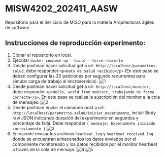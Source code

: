 # MISW4202_202411_AASW

Repositorio para el 3er ciclo de MISO para la materia Arquitecturas ágiles de software

## Instrucciones de reproducción experimento: 

1. Clonar el repositorio en local.  
2. Ejecutar `docker compose up --build --force-recreate`
3. Desde postman hacer solicitud get a url: `http://localhost/parametros-salud`, debe responder `<p>Dato de salud recibido</p>` (En este paso se deben configurar las 30 peticiones por segundo recurrentes para simular carga de trabajo al microservicio).
![1](https://github.com/dparejaUniandes/MISW4202_202411_AASW/assets/142282285/5012b30b-a09c-4b30-b3d6-6dacdd8b8a30)
4. Desde postman hacer solicitud get a url: `http://localhost/monitor`, debe responder `<p>Hello, world from monitor, trabajando de forma correcta</p>`. En este paso se realiza la suscripción del monitor a la cola de mensajes.
![2](https://github.com/dparejaUniandes/MISW4202_202411_AASW/assets/142282285/1615058f-3ba6-444e-bece-3957ab8243c0)
5. Desde postman enviar el comando post a url: `http://localhost/parametros-salud/iniciar_experimento`, incluir Body raw JSON indicando duración del experimento en segundos y porcentaje de falla. Debe responder `{ mensaje: Experimento iniciado correctamente }`
![3](https://github.com/dparejaUniandes/MISW4202_202411_AASW/assets/142282285/4fccf743-ab8d-4ff4-be33-f09755cd41c8)
6. En vscode revisar los archivos `hearbeat.log` y `hearbeat_received.log` donde se encuentran almacenados los datos enviados por el componente monitoreado y los datos recibidos por el monitor hearbeat a través de la cola de mensaje.
![4](https://github.com/dparejaUniandes/MISW4202_202411_AASW/assets/142282285/ee34bd74-023c-4e3a-99f9-5bf0c2c27b44) ![5](https://github.com/dparejaUniandes/MISW4202_202411_AASW/assets/142282285/4e94dd3c-e566-489f-a15a-ff94498ba199)

